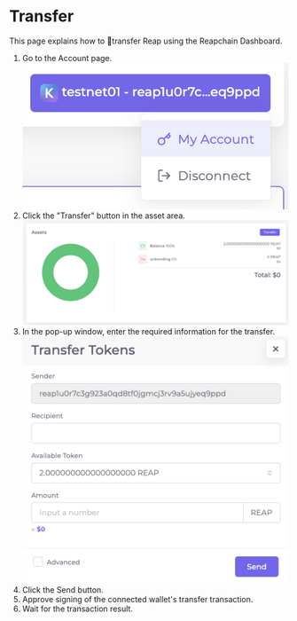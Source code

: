 # Transfer

This page explains how to transfer Reap using the Reapchain Dashboard.

1. Go to the Account page.\
   ![](<../../../.gitbook/assets/image (27).png>)
2. Click the "Transfer" button in the asset area.\
   ![](<../../../.gitbook/assets/image (5).png>)
3. In the pop-up window, enter the required information for the transfer.\
   ![](<../../../.gitbook/assets/image (48).png>)
4. Click the Send button.
5. Approve signing of the connected wallet's transfer transaction.
6. Wait for the transaction result.

